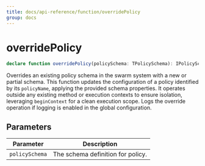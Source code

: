 ```yaml
---
title: docs/api-reference/function/overridePolicy
group: docs
---
```


# overridePolicy

```ts
declare function overridePolicy(policySchema: TPolicySchema): IPolicySchema;
```

Overrides an existing policy schema in the swarm system with a new or partial schema.
This function updates the configuration of a policy identified by its `policyName`, applying the provided schema properties.
It operates outside any existing method or execution contexts to ensure isolation, leveraging `beginContext` for a clean execution scope.
Logs the override operation if logging is enabled in the global configuration.

## Parameters

| Parameter | Description |
|-----------|-------------|
| `policySchema` | The schema definition for policy. |
